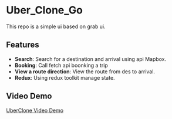 # Uber_Clone_Go

This repo is a simple ui based on grab ui.

## Features

- **Search**: Search for a destination and arrival using api Mapbox.
- **Booking**: Call fetch api boonking a trip
- **View a route direction**: View the route from des to arrival.
- **Redux**: Using redux toolkit manage state.
## Video Demo
[UberClone Video Demo ](https://www.youtube.com/watch?v=3a4LUznlIMQ)

